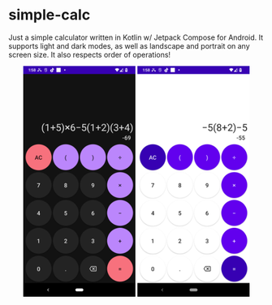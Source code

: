 # simple-calc
<p>
Just a simple calculator written in Kotlin w/ Jetpack Compose for Android.
It supports light and dark modes, as well as landscape and portrait on any screen size.  
It also respects order of operations!
 </p>

<p align="center">
  <img src="Screenshot_20211220-135809.png" height="455">
  <img src="Screenshot_20211220-135852.png" height="455">
</p>
